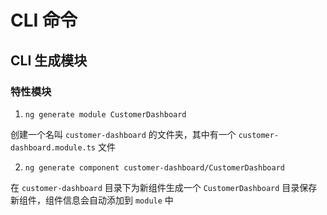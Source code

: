 <author-info date="1631151911229"></author-info>

# CLI 命令

## CLI 生成模块

### 特性模块

1. `ng generate module CustomerDashboard`

创建一个名叫 `customer-dashboard` 的文件夹，其中有一个 `customer-dashboard.module.ts` 文件

2. `ng generate component customer-dashboard/CustomerDashboard`

在 `customer-dashboard` 目录下为新组件生成一个 `CustomerDashboard` 目录保存新组件，组件信息会自动添加到 `module` 中
